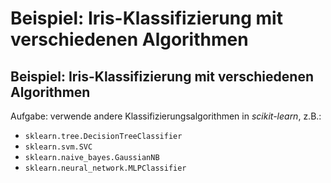 # Beispiel: Iris-Klassifizierung mit verschiedenen Algorithmen

## Beispiel: Iris-Klassifizierung mit verschiedenen Algorithmen

Aufgabe: verwende andere Klassifizierungsalgorithmen in _scikit-learn_, z.B.:

- `sklearn.tree.DecisionTreeClassifier`
- `sklearn.svm.SVC`
- `sklearn.naive_bayes.GaussianNB`
- `sklearn.neural_network.MLPClassifier`
